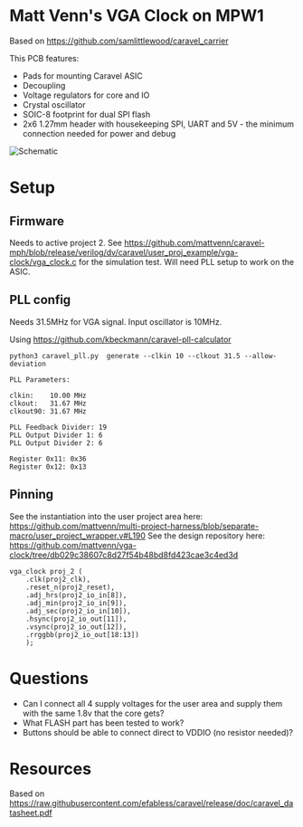 Matt Venn's VGA Clock on MPW1
=============================

Based on https://github.com/samlittlewood/caravel_carrier

This PCB features:

 * Pads for mounting Caravel ASIC
 * Decoupling
 * Voltage regulators for core and IO
 * Crystal oscillator
 * SOIC-8 footprint for dual SPI flash
 * 2x6 1.27mm header with housekeeping SPI, UART and 5V - the minimum connection needed for power and debug

![Schematic]()

# Setup

## Firmware

Needs to active project 2. See https://github.com/mattvenn/caravel-mph/blob/release/verilog/dv/caravel/user_proj_example/vga-clock/vga_clock.c for the simulation test.
Will need PLL setup to work on the ASIC.

## PLL config

Needs 31.5MHz for VGA signal.
Input oscillator is 10MHz.

Using https://github.com/kbeckmann/caravel-pll-calculator

    python3 caravel_pll.py  generate --clkin 10 --clkout 31.5 --allow-deviation

    PLL Parameters:

    clkin:    10.00 MHz
    clkout:   31.67 MHz
    clkout90: 31.67 MHz

    PLL Feedback Divider: 19
    PLL Output Divider 1: 6
    PLL Output Divider 2: 6

    Register 0x11: 0x36
    Register 0x12: 0x13

## Pinning

See the instantiation into the user project area here: https://github.com/mattvenn/multi-project-harness/blob/separate-macro/user_project_wrapper.v#L190
See the design repository here: https://github.com/mattvenn/vga-clock/tree/db029c38607c8d27f54b48bd8fd423cae3c4ed3d

    vga_clock proj_2 (
        .clk(proj2_clk),
        .reset_n(proj2_reset),
        .adj_hrs(proj2_io_in[8]),
        .adj_min(proj2_io_in[9]),
        .adj_sec(proj2_io_in[10]),
        .hsync(proj2_io_out[11]),
        .vsync(proj2_io_out[12]),
        .rrggbb(proj2_io_out[18:13])
        );

# Questions

* Can I connect all 4 supply voltages for the user area and supply them with the same 1.8v that the core gets?
* What FLASH part has been tested to work?
* Buttons should be able to connect direct to VDDIO (no resistor needed)?

# Resources

Based on https://raw.githubusercontent.com/efabless/caravel/release/doc/caravel_datasheet.pdf
